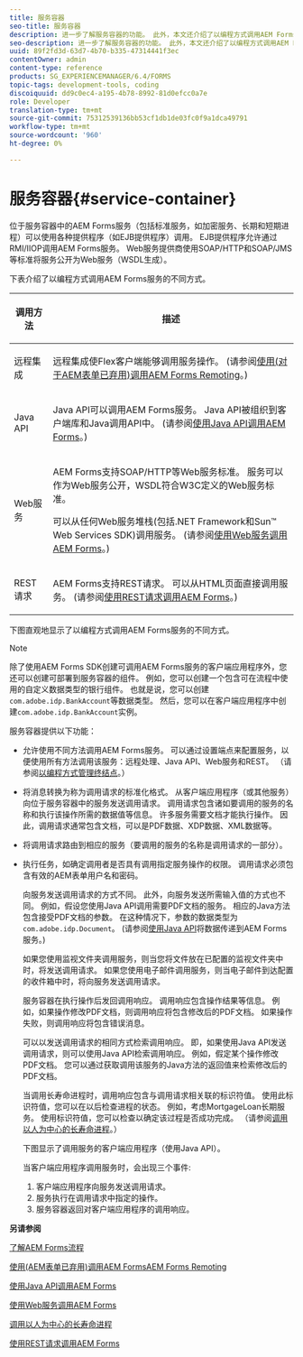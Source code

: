 ```yaml
---
title: 服务容器
seo-title: 服务容器
description: 进一步了解服务容器的功能。 此外，本文还介绍了以编程方式调用AEM Forms服务的不同方式。
seo-description: 进一步了解服务容器的功能。 此外，本文还介绍了以编程方式调用AEM Forms服务的不同方式。
uuid: 89f2fd3d-63d7-4b70-b335-47314441f3ec
contentOwner: admin
content-type: reference
products: SG_EXPERIENCEMANAGER/6.4/FORMS
topic-tags: development-tools, coding
discoiquuid: dd9c0ec4-a195-4b78-8992-81d0efcc0a7e
role: Developer
translation-type: tm+mt
source-git-commit: 75312539136bb53cf1db1de03fc0f9a1dca49791
workflow-type: tm+mt
source-wordcount: '960'
ht-degree: 0%

---
```



# 服务容器{#service-container}

位于服务容器中的AEM Forms服务（包括标准服务，如加密服务、长期和短期进程）可以使用各种提供程序（如EJB提供程序）调用。 EJB提供程序允许通过RMI/IIOP调用AEM Forms服务。 Web服务提供商使用SOAP/HTTP和SOAP/JMS等标准将服务公开为Web服务（WSDL生成）。

下表介绍了以编程方式调用AEM Forms服务的不同方式。

<table>
 <thead>
  <tr>
   <th><p>调用方法</p></th> 
   <th><p>描述</p></th> 
  </tr> 
 </thead> 
 <tbody>
  <tr>
   <td><p>远程集成</p></td> 
   <td><p>远程集成使Flex客户端能够调用服务操作。 (请参阅<a href="/help/forms/developing/invoking-aem-forms-using-remoting.md#invoking-aem-forms-using-remoting">使用(对于AEM表单已弃用)调用AEM Forms Remoting</a>。)</p></td> 
  </tr> 
  <tr>
   <td><p>Java API</p></td> 
   <td><p>Java API可以调用AEM Forms服务。 Java API被组织到客户端库和Java调用API中。 (请参阅<a href="/help/forms/developing/invoking-aem-forms-using-java.md#invoking-aem-forms-using-the-java-api">使用Java API调用AEM Forms</a>。)</p></td> 
  </tr> 
  <tr>
   <td><p>Web服务</p></td> 
   <td><p>AEM Forms支持SOAP/HTTP等Web服务标准。 服务可以作为Web服务公开，WSDL符合W3C定义的Web服务标准。</p><p>可以从任何Web服务堆栈(包括.NET Framework和Sun™ Web Services SDK)调用服务。 (请参阅<a href="/help/forms/developing/invoking-aem-forms-using-web.md#invoking-aem-forms-using-web-services">使用Web服务调用AEM Forms</a>。)</p></td> 
  </tr> 
  <tr>
   <td><p>REST请求</p></td> 
   <td><p>AEM Forms支持REST请求。 可以从HTML页面直接调用服务。 (请参阅<a href="/help/forms/developing/invoking-aem-forms-using-rest.md#invoking-aem-forms-using-rest-requests">使用REST请求调用AEM Forms</a>。)</p></td> 
  </tr> 
 </tbody> 
</table>

下图直观地显示了以编程方式调用AEM Forms服务的不同方式。

>[!NOTE]
>
>除了使用AEM Forms SDK创建可调用AEM Forms服务的客户端应用程序外，您还可以创建可部署到服务容器的组件。 例如，您可以创建一个包含可在流程中使用的自定义数据类型的银行组件。 也就是说，您可以创建`com.adobe.idp.BankAccount`等数据类型。 然后，您可以在客户端应用程序中创建`com.adobe.idp.BankAccount`实例。

服务容器提供以下功能：

* 允许使用不同方法调用AEM Forms服务。 可以通过设置端点来配置服务，以便使用所有方法调用该服务：远程处理、Java API、Web服务和REST。 （请参阅[以编程方式管理终结点](/help/forms/developing/programmatically-endpoints.md#programmatically-managing-endpoints)。）
* 将消息转换为称为调用请求的标准化格式。 从客户端应用程序（或其他服务）向位于服务容器中的服务发送调用请求。 调用请求包含诸如要调用的服务的名称和执行该操作所需的数据值等信息。 许多服务需要文档才能执行操作。 因此，调用请求通常包含文档，可以是PDF数据、XDP数据、XML数据等。
* 将调用请求路由到相应的服务（要调用的服务的名称是调用请求的一部分）。
* 执行任务，如确定调用者是否具有调用指定服务操作的权限。 调用请求必须包含有效的AEM表单用户名和密码。

   向服务发送调用请求的方式不同。 此外，向服务发送所需输入值的方式也不同。 例如，假设您使用Java API调用需要PDF文档的服务。 相应的Java方法包含接受PDF文档的参数。 在这种情况下，参数的数据类型为`com.adobe.idp.Document`。 (请参阅[使用Java API](/help/forms/developing/invoking-aem-forms-using-java.md#passing-data-to-aem-forms-services-using-the-java-api)将数据传递到AEM Forms服务。)

   如果您使用监视文件夹调用服务，则当您将文件放在已配置的监视文件夹中时，将发送调用请求。 如果您使用电子邮件调用服务，则当电子邮件到达配置的收件箱中时，将向服务发送调用请求。

   服务容器在执行操作后发回调用响应。 调用响应包含操作结果等信息。 例如，如果操作修改PDF文档，则调用响应将包含修改后的PDF文档。 如果操作失败，则调用响应将包含错误消息。

   可以以发送调用请求的相同方式检索调用响应。 即，如果使用Java API发送调用请求，则可以使用Java API检索调用响应。 例如，假定某个操作修改PDF文档。 您可以通过获取调用该服务的Java方法的返回值来检索修改后的PDF文档。

   当调用长寿命进程时，调用响应包含与调用请求相关联的标识符值。 使用此标识符值，您可以在以后检查进程的状态。 例如，考虑MortgageLoan长期服务。 使用标识符值，您可以检查以确定该过程是否成功完成。 （请参阅[调用以人为中心的长寿命进程](/help/forms/developing/invoking-human-centric-long-lived.md#invoking-human-centric-long-lived-processes)。）

   下图显示了调用服务的客户端应用程序（使用Java API）。

   当客户端应用程序调用服务时，会出现三个事件:

   1. 客户端应用程序向服务发送调用请求。
   1. 服务执行在调用请求中指定的操作。
   1. 服务容器返回对客户端应用程序的调用响应。

**另请参阅**

[了解AEM Forms流程](/help/forms/developing/aem-forms-processes.md#understanding-aem-forms-processes)

[使用(AEM表单已弃用)调用AEM FormsAEM Forms Remoting](/help/forms/developing/invoking-aem-forms-using-remoting.md#invoking-aem-forms-using-remoting)

[使用Java API调用AEM Forms](/help/forms/developing/invoking-aem-forms-using-java.md#invoking-aem-forms-using-the-java-api)

[使用Web服务调用AEM Forms](/help/forms/developing/invoking-aem-forms-using-web.md#invoking-aem-forms-using-web-services)

[调用以人为中心的长寿命进程](/help/forms/developing/invoking-human-centric-long-lived.md#invoking-human-centric-long-lived-processes)

[使用REST请求调用AEM Forms](/help/forms/developing/invoking-aem-forms-using-rest.md#invoking-aem-forms-using-rest-requests)
